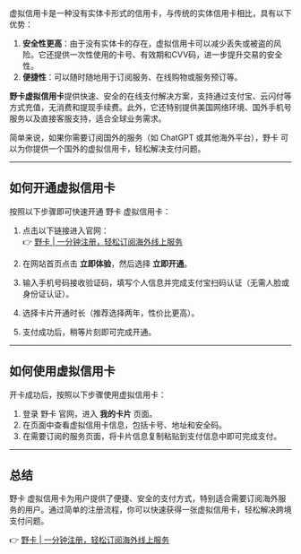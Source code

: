 虚拟信用卡是一种没有实体卡形式的信用卡，与传统的实体信用卡相比，具有以下优势：

1. **安全性更高**：由于没有实体卡的存在，虚拟信用卡可以减少丢失或被盗的风险。它还提供一次性使用的卡号、有效期和CVV码，进一步提升交易的安全性。
2. **便捷性**：可以随时随地用于订阅服务、在线购物或服务预订等。

**野卡虚拟信用卡**提供快速、安全的在线支付解决方案，支持通过支付宝、云闪付等方式充值，无消费和提现手续费。此外，它还特别提供美国网络环境、国外手机号服务以及直接客服支持，适合全球业务需求。

简单来说，如果你需要订阅国外的服务（如 ChatGPT 或其他海外平台），野卡 可以为你提供一个国外的虚拟信用卡，轻松解决支付问题。

---

## 如何开通虚拟信用卡

按照以下步骤即可快速开通 野卡 虚拟信用卡：

1. 点击以下链接进入官网：  
   👉 [野卡 | 一分钟注册，轻松订阅海外线上服务](https://bit.ly/bewildcard)

2. 在网站首页点击 **立即体验**，然后选择 **立即开通**。

3. 输入手机号码接收验证码，填写个人信息并完成支付宝扫码认证（无需人脸或身份证认证）。

4. 选择卡片开通时长（推荐选择两年，性价比更高）。

5. 支付成功后，稍等片刻即可完成开通。

---

## 如何使用虚拟信用卡

开卡成功后，按照以下步骤使用虚拟信用卡：

1. 登录 野卡 官网，进入 **我的卡片** 页面。
2. 在页面中查看虚拟信用卡信息，包括卡号、地址和安全码。
3. 在需要订阅的服务页面，将卡片信息复制粘贴到支付信息中即可完成支付。

---

## 总结

野卡 虚拟信用卡为用户提供了便捷、安全的支付方式，特别适合需要订阅海外服务的用户。通过简单的注册流程，你可以快速获得一张虚拟信用卡，轻松解决跨境支付问题。

👉 [野卡 | 一分钟注册，轻松订阅海外线上服务](https://bit.ly/bewildcard)
